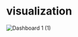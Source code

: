 # visualization
![Dashboard 1 (1)](https://github.com/Soumika-Kandari/visualization/assets/140711531/0289d95c-35c6-4b22-8d62-5a954e0a5da5)
